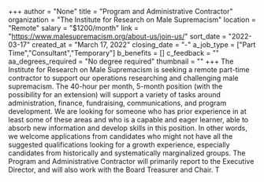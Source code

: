 +++
author = "None"
title = "Program and Administrative Contractor"
organization = "The Institute for Research on Male Supremacism"
location = "Remote"
salary = "$1200/month"
link = "https://www.malesupremacism.org/about-us/join-us/"
sort_date = "2022-03-17"
created_at = "March 17, 2022"
closing_date = "-"
a_job_type = ["Part Time","Consultant","Temporary"]
b_benefits = []
c_feedback = ""
aa_degrees_required = "No degree required"
thumbnail = ""
+++
The Institute for Research on Male Supremacism is seeking a remote part-time contractor to support our operations researching and challenging male supremacism. The 40-hour per month, 5-month position (with the possibility for an extension) will support a variety of tasks around administration, finance, fundraising, communications, and program development. We are looking for someone who has prior experience in at least some of these areas and who is a capable and eager learner, able to absorb new information and develop skills in this position. In other words, we welcome applications from candidates who might not have all the suggested qualifications looking for a growth experience, especially candidates from historically and systematically marginalized groups. The Program and Administrative Contractor will primarily report to the Executive Director, and will also work with the Board Treasurer and Chair. T